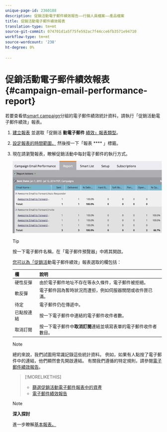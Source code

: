 ```yaml
---
unique-page-id: 2360188
description: 促銷活動電子郵件績效報告——行銷人員檔案——產品檔案
title: 促銷活動電子郵件績效報表
translation-type: tm+mt
source-git-commit: 074701d1a5f75fe592ac7f44cce6fb3571e94710
workflow-type: tm+mt
source-wordcount: '238'
ht-degree: 0%

---
```



# 促銷活動電子郵件績效報表{#campaign-email-performance-report}

若要查看依[smart campaign](http://docs.marketo.com/display/docs/smart+campaigns)分組的電子郵件績效統計資料，請執行「促銷活動電子郵件績效」報表。

1. [建立報表](../../../../product-docs/reporting/basic-reporting/creating-reports/create-a-report-in-a-program.md) 並選取「促銷活 **動電子郵件** [績效」報表類型](report-type-overview.md)。
1. [設定報表的時間範圍，](../../../../product-docs/reporting/basic-reporting/editing-reports/change-a-report-time-frame.md) 然後按一下「報表 **** 」標籤。
1. 現在請瀏覽報表，瞭解促銷活動中每封電子郵件的執行方式。

   ![](assets/image2014-9-16-16-3a19-3a59.png)

   >[!TIP]
   >
   >按一下電子郵件名稱，在「電子郵件預覽器」中將其開啟。

   [您可以為「促銷活](../../../../product-docs/reporting/basic-reporting/editing-reports/select-report-columns.md)動電子郵件績效」報表選取的欄包括：

   | 欄 | 說明 |
   |---|---|
   | 硬性反彈 | 由於電子郵件地址不存在等永久條件，電子郵件被拒絕。 |
   | 軟反彈 | 電子郵件因為暫時狀況而遭拒，例如伺服器關閉或收件匣已滿。 |
   | 待定 | 電子郵件仍在傳遞中。 |
   | 已點按連結 | 按一下電子郵件中連結的電子郵件收件者數。 |
   | 取消訂閱 | 按一下電子郵件中&#x200B;**取消訂閱**&#x200B;連結並填寫表單的電子郵件收件者數目。 |

   >[!NOTE]
   >
   >總的來說，我們試圖用常識記錄這些統計資料。 例如，如果有人點按了電子郵件中的連結，他們顯然會先開啟連結。 有關我們遵循的特定規則，請參閱[電子郵件績效報告](../../../../product-docs/email-marketing/email-programs/email-program-data/email-performance-report.md)。

   >[!MORELIKETHIS]
   >
   >
   >    
   >    
   >    * [篩選促銷活動電子郵件報表中的資產](../../../../product-docs/reporting/basic-reporting/report-activity/filter-assets-in-a-campaign-email-reports.md)
   >    * [電子郵件績效報告](../../../../product-docs/email-marketing/email-programs/email-program-data/email-performance-report.md)


   >[!NOTE]
   >
   >**深入探討**
   >
   >
   >進一步瞭解[基本報表。](http://docs.marketo.com/display/docs/basic+reporting)

